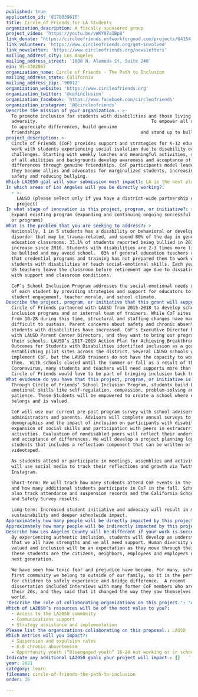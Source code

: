 ```yaml
---
published: true
application_id: '8178839616'
title: Circle of Friends for LA Students
organization_description: A fiscally sponsored group
project_video: 'https://youtu.be/vWKY87aIBp8'
link_donate: 'https://circleofriends.networkforgood.com/projects/64154-circleofriends'
link_volunteer: 'https://www.circleofriends.org/get-involved'
link_newsletter: 'https://www.circleofriends.org/newsletters'
mailing_address_city: Los Angeles
mailing_address_street: '1000 N. Alameda St, Suite 240'
ein: 95-4302067
organization_name: Circle of Friends - The Path to Inclusion
mailing_address_state: California
mailing_address_zip: '90012'
organization_website: 'https://www.circleofriends.org'
organization_twitter: '@cofinclusion'
organization_facebook: 'https://www.facebook.com/circleofriends'
organization_instagram: '@@circleofriends'
Describe the mission of your organization.: >-
  To promote inclusion for students with disabilities and those living with
  adversity.                                           To empower all students
  to appreciate differences, build genuine
  friendships                                      and stand up to bullying.  
project_description: >-
  Circle of Friends (CoF) provides support and strategies for K-12 educators who
  work with students experiencing social isolation due to disability or other
  challenges. Starting with weekly lunches and meaningful activities, students
  of all abilities and backgrounds develop awareness and acceptance of
  differences through genuine friendships. CoF participants model leadership as
  they become allies and advocates for marginalized students, increasing school
  safety and reducing bullying.  
Which LA2050 goal will your submission most impact?: LA is the best place to LEARN
In which areas of Los Angeles will you be directly working?:
  - >-
    LAUSD (please select only if you have a district-wide partnership or
    project)
In what stage of innovation is this project, program, or initiative?: >-
  Expand existing program (expanding and continuing ongoing successful projects
  or programs)
What is the problem that you are seeking to address?: >
  Nationally, 1 in 5 students has a disability or behavioral or developmental
  disorder that may be trauma-related, and spend 80% of the day in general
  education classrooms. 33.1% of students reported being bullied in 2019, a 5%
  increase since 2016. Students with disabilities are 2-3 times more likely to
  be bullied and may avoid school.  83% of general education teachers report
  that credential programs and training has not prepared them to work with
  students with disabilities or teach social-emotional skills. Each year, 8% of
  US teachers leave the classroom before retirement age due to dissatisfaction
  with support and classroom conditions. 

  CoF’s School Inclusion Program addresses the social-emotional needs and safety
  of each student by providing strategies and support for educators to improve
  student engagement, teacher morale, and school climate. 
Describe the project, program, or initiative that this grant will support to address the problem identified.: >-
  Circle of Friends partnered with LAUSD from 2015-2018 to develop school
  inclusion programs and an internal team of trainers. While CoF sites expanded
  from 10-28 during this time, structural and staffing changes have made it
  difficult to sustain. Parent concerns about safety and chronic absenteeism for
  students with disabilities have increased. CoF’s Executive Director has met
  with LAUSD Parent Center Directors, and they want to bring our program to
  their schools. LAUSD’s 2017-2019 Action Plan for Achieving Breakthroughs in
  Outcomes for Students with Disabilities identified inclusion as a goal,
  establishing pilot sites across the district. Several LAUSD schools want to
  implement CoF, but the LAUSD trainers do not have the capacity to work with
  them.  With schools closed until the summer or fall as a result of the
  Coronavirus, many students and teachers will need supports more than ever.
  Circle of Friends would love to be part of bringing inclusion back to school
What evidence do you have that this project, program, or initiative is or will be successful, and how will you define and measure success?: >
  Through Circle of Friends’ School Inclusion Program, students build key social
  emotional skills like self-regulation, compassion, problem-solving and
  patience. These Students will be empowered to create a school where everyone
  belongs and is valued.

  CoF will use our current pre-post program survey with school advisors,
  administrators and parents. Advisors will complete annual surveys to record
  demographics and the impact of inclusion on participants with disabilities,
  expansion of social skills and participation with peers in extracurricular
  activities. Evaluation of nondisabled peers will reflect their understanding
  and acceptance of differences. We will develop a project planning log for
  students that includes a reflection component that can be written or
  videotaped.

  As students attend or participate in meetings, assemblies and activities, we
  will use social media to track their reflections and growth via Twitter,
  Instagram. 

  Short-term: We will track how many students attend CoF events in the spring
  and how many additional students participate in CoF in the fall. Schools can
  also track attendance and suspension records and the California School Climate
  and Safety Survey results.

  Long-term: Increased student initiative and advocacy will result in more
  sustainability and deeper schoolwide impact.  
Approximately how many people will be directly impacted by this project, program, or initiative?: '90'
Approximately how many people will be indirectly impacted by this project, program, or initiative?: '750'
Describe how Los Angeles County will be different if your work is successful.: >
  By experiencing authentic inclusion, students will develop an understanding
  that we all have strengths and we all need support. Human diversity will be
  valued and inclusion will be an expectation as they move through their lives.
  These students are the citizens, neighbors, employees and employers of the
  next generation.  

  We have seen how toxic fear and prejudice have become. For many, school is the
  first community we belong to outside of our family, so it is the perfect place
  for children to safely experience and bridge difference.  A recent
  dissertation included interviews with many former CoF members who are now in
  their 20s, and they said that it changed the way they saw themselves and the
  world. 
'Describe the role of collaborating organizations on this project.': "As a collaborative partner, Los Angeles Unified School District will \n*\tSelect the local district and schools participating\n*\tIdentify onsite CoF Advisors to attend training and be members of the Inclusion Task Force\n*\tArrange coverage and meeting spaces for professional development, planning and meetings\n*\tBe responsible for keeping records of participation, surveys and other documentation for evaluation purposes.\n"
Which of LA2050’s resources will be of the most value to you?:
  - Access to the LA2050 community
  - Communications support
  - Strategy assistance and implementation
Please list the organizations collaborating on this proposal.: LAUSD
Which metrics will you impact?:
  - Suspension and expulsion rates
  - K-8 chronic absenteeism
  - Opportunity youth (“Disengaged youth” 16-24 not working or in school)
Indicate any additional LA2050 goals your project will impact.: []
year: 2021
category: learn
filename: circle-of-friends-the-path-to-inclusion
order: 15

---
```

